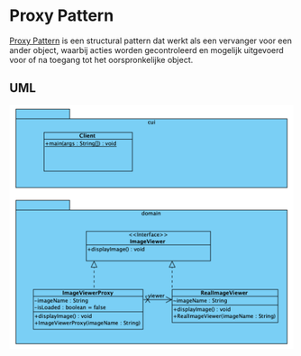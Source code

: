 # Proxy Pattern

[Proxy Pattern](https://refactoring.guru/design-patterns/proxy) is een 
structural pattern dat werkt als een vervanger voor een ander object, waarbij 
acties worden gecontroleerd en mogelijk uitgevoerd voor of na toegang tot 
het oorspronkelijke object.

## UML

![Builder Pattern UML](./uml/uml.png)

